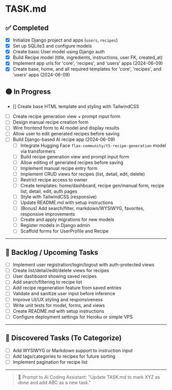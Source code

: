 # TASK.md

## ✅ Completed
- [x] Initialize Django project and apps (`users`, `recipes`)
- [x] Set up SQLite3 and configure models
- [x] Create basic User model using Django auth
- [x] Build Recipe model (title, ingredients, instructions, user FK, created_at)
- [x] Implement app urls for 'core', 'recipes', and 'users' apps (2024-06-09)
- [x] Create base, home, and all required templates for 'core', 'recipes', and 'users' apps (2024-06-09)

## 🟡 In Progress 
- [] Create base HTML template and styling with TailwindCSS
- [ ] Create recipe generation view + prompt input form
- [ ] Design manual recipe creation form
- [ ] Wire frontend form to AI model and display results
- [ ] Allow user to edit generated recipes before saving
- [ ] Build Django-based AI recipe app (2024-06-09)
    - [ ] Integrate Hugging Face `flax-community/t5-recipe-generation` model via transformers
    - [ ] Build recipe generation view and prompt input form
    - [ ] Allow editing of generated recipes before saving
    - [ ] Implement manual recipe entry form
    - [ ] Implement CRUD views for recipes (list, detail, edit, delete)
    - [ ] Restrict recipe access to owner
    - [ ] Create templates: home/dashboard, recipe gen/manual form, recipe list, detail, edit, auth pages
    - [ ] Style with TailwindCSS (responsive)
    - [ ] Update README.md with setup instructions
    - [ ] (Bonus) Add search/filter, markdown/WYSIWYG, favorites, responsive improvements
    - [ ] Create and apply migrations for new models
    - [ ] Register models in Django admin
    - [ ] Scaffold forms for UserProfile and Recipe

---

## 📝 Backlog / Upcoming Tasks
- [ ] Implement user registration/login/logout with auth-protected views
- [ ] Create list/detail/edit/delete views for recipes
- [ ] User dashboard showing saved recipes
- [ ] Add search/filtering to recipe list
- [ ] Add recipe regeneration feature from saved entries
- [ ] Validate and sanitize user input before inference
- [ ] Improve UI/UX styling and responsiveness
- [ ] Write unit tests for model, forms, and views
- [ ] Create README.md with setup instructions
- [ ] Configure deployment settings for Heroku or simple VPS

---

## 🚩 Discovered Tasks (To Categorize)
- [ ] Add WYSIWYG or Markdown support to instruction input
- [ ] Add tags/categories to recipes for future sorting
- [ ] Implement pagination for recipe list

---

> 🤖 Prompt to AI Coding Assistant:
> "Update TASK.md to mark XYZ as done and add ABC as a new task."
